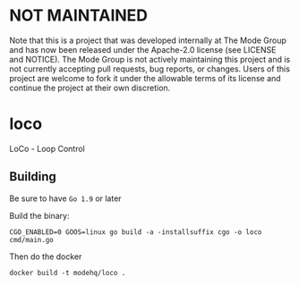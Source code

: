# NOT MAINTAINED

Note that this is a project that was developed internally at The Mode Group
and has now been released under the Apache-2.0 license (see LICENSE and
NOTICE).  The Mode Group is not actively maintaining this project and is not
currently accepting pull requests, bug reports, or changes.  Users of this
project are welcome to fork it under the allowable terms of its license and
continue the project at their own discretion.

# loco
LoCo - Loop Control

## Building

Be sure to have `Go 1.9` or later

Build the binary:
```
CGO_ENABLED=0 GOOS=linux go build -a -installsuffix cgo -o loco cmd/main.go
```

Then do the docker
```
docker build -t modehq/loco .
```
